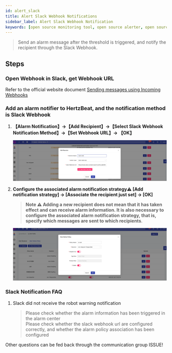 ```yaml
---
id: alert_slack
title: Alert Slack Webhook Notifications
sidebar_label: Alert Slack Webhook Notification
keywords: [open source monitoring tool, open source alerter, open source slack webhook notification]
---
```


> Send an alarm message after the threshold is triggered, and notify the recipient through the Slack Webhook.

## Steps

### Open Webhook in Slack, get Webhook URL

Refer to the official website document [Sending messages using Incoming Webhooks](https://api.slack.com/messaging/webhooks)

### Add an alarm notifier to HertzBeat, and the notification method is Slack Webhook

1. **【Alarm Notification】->【Add Recipient】->【Select Slack Webhook Notification Method】->【Set Webhook URL】-> 【OK】**

    ![email](/img/docs/help/slack-bot-1.png)

2. **Configure the associated alarm notification strategy⚠️ [Add notification strategy] -> [Associate the recipient just set] -> [OK]**

    > **Note ⚠️ Adding a new recipient does not mean that it has taken effect and can receive alarm information. It is also necessary to configure the associated alarm notification strategy, that is, specify which messages are sent to which recipients**.

    ![email](/img/docs/help/alert-notice-policy.png)

### Slack Notification FAQ

1. Slack did not receive the robot warning notification

   > Please check whether the alarm information has been triggered in the alarm center  
   > Please check whether the slack webhook url are configured correctly, and whether the alarm policy association has been configured

Other questions can be fed back through the communication group ISSUE!
